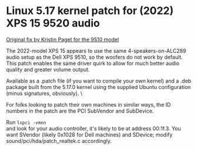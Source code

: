 # Linux 5.17 kernel patch for (2022) XPS 15 9520 audio

[Original fix by Kristin Paget for the 9510 model](https://github.com/kristinpaget/xps-15-9510-audio)

The 2022-model XPS 15 appears to use the same 4-speakers-on-ALC289 audio setup as the Dell XPS 9510, so the woofers do not work by default.  This patch enables the same driver quirk to allow for much better audio quality and greater volume output.

Available as a .patch file (if you want to compile your own kernel) and a .deb package built from the 5.17.0 kernel using the supplied Ubuntu configuration (minus signatures, obviously). \

For folks looking to patch their own machines in similar ways, the ID numbers in the patch are the PCI SubVendor and SubDevice. 

Run
`lspci -vmnn` \
and look for your audio controller, it's likely to be at address 00:1f.3.  You want SVendor (likely 0x1028 for Dell machines) and SDevice; modify sound/pci/hda/patch_realtek.c accordingly.
